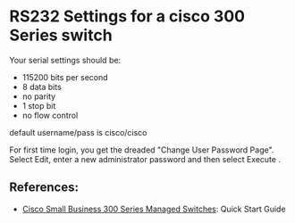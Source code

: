 # RS232 Settings for a cisco 300 Series switch

Your serial settings should be: 

- 115200 bits per second
- 8 data bits
- no parity
- 1 stop bit
- no flow control

default username/pass is cisco/cisco

For first time login, you get the dreaded "Change User Password Page".  Select Edit, enter a new administrator password and then select Execute .



## References: 
- [Cisco Small Business 300 Series Managed Switches](http://www.cisco.com/en/US/docs/switches/lan/csbms/sf30x_sg30x/quick_start/78-19252-01.pdf): Quick Start Guide